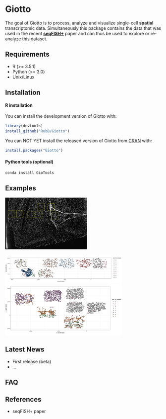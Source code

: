 
<!-- README.md is generated from README.Rmd. Please edit that file -->
Giotto
======

<!-- badges: start -->
<!-- badges: end -->
The goal of Giotto is to process, analyze and visualize single-cell **spatial** transcriptomic data. Simultaneously this package contains the data that was used in the recent [**seqFISH+**](https://www.nature.com/articles/s41586-019-1049-y) paper and can thus be used to explore or re-analyze this dataset.

Requirements
------------

-   R (&gt;= 3.5.1)
-   Python (&gt;= 3.0)
-   Unix/Linux

Installation
------------

#### R installation

You can install the development version of Giotto with:

``` r
library(devtools)
install_github("RubD/Giotto")
```

You can NOT YET install the released version of Giotto from [CRAN](https://CRAN.R-project.org) with:

``` r
install.packages("Giotto")
```

#### Python tools (optional)

``` python
conda install GioTools
```

Examples
--------

<img src="./inst/extdata/cortex_svz_location_fields.png" alt="raw image" width="264" />

[<img src="./inst/images/test_cortex.png" alt="Cortex" width="377" />](./inst/examples/mouse_cortex_svz/mouse_cortex_example.md) <img src="./inst/images/test_OB.png" alt="OB" width="377" />

Latest News
-----------

-   First release (beta)
-   ...

FAQ
---

References
----------

-   seqFISH+ paper
